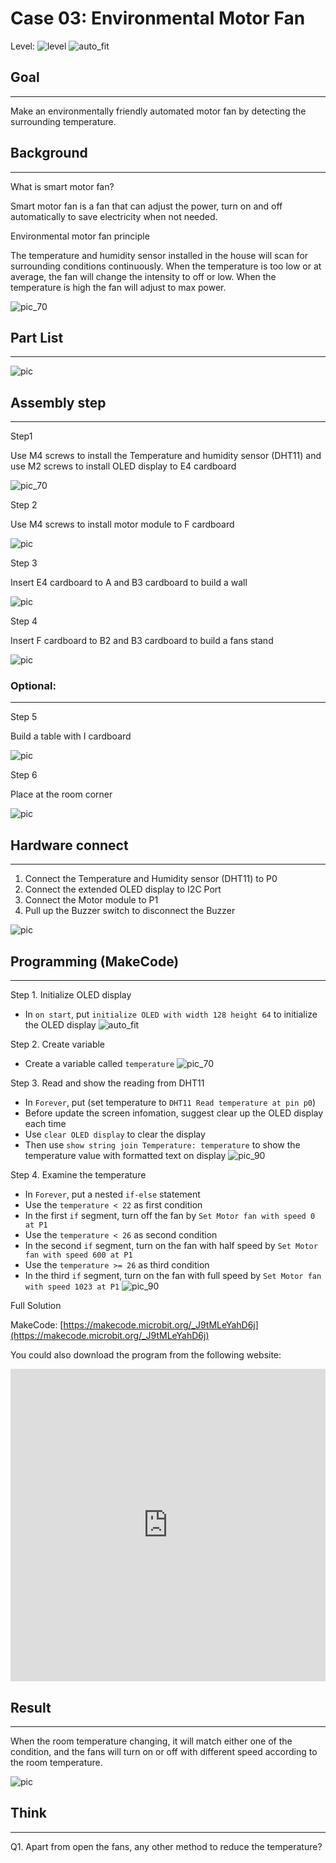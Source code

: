 # Case 03: Environmental Motor Fan

Level: ![level](images/level2.png)
![auto_fit](images/Case3/intro.png)<P>


## Goal
<HR>

Make an environmentally friendly automated motor fan by detecting the surrounding temperature.<BR><P>

## Background
<HR>

<span id="subtitle">What is smart motor fan?</span><P>
Smart motor fan is a fan that can adjust the power, turn on and off automatically to save electricity when not needed.<BR><P>

<span id="subtitle">Environmental motor fan principle</span><P>
The temperature and humidity sensor installed in the house will scan for surrounding conditions continuously. When the temperature is too low or at average, the fan will change the intensity to off or low. When the temperature is high the fan will adjust to max power.<BR><P>
![pic_70](images/Case3/blank.png)<P>

## Part List
<HR>

![pic](images/Case3/Case3_parts.png)<P>

## Assembly step
<HR>

<span id="subtitle">Step1</span><P>
Use M4 screws to install the Temperature and humidity sensor (DHT11) and use M2 screws to install OLED display to E4 cardboard<BR><P>
![pic_70](images/Case3/Case3_ass1.png)<P>
<span id="subtitle">Step 2</span><P>
Use M4 screws to install motor module to F cardboard
<BR><P>
![pic](images/Case3/Case3_ass2.png)<P>
<span id="subtitle">Step 3</span><P>
Insert E4 cardboard to A and B3 cardboard to build a wall
<BR><P>
![pic](images/Case3/Case3_ass3.png)<P>
<span id="subtitle">Step 4</span><P>
Insert F cardboard to B2 and B3 cardboard to build a fans stand
<BR><P>
![pic](images/Case3/Case3_ass4.png)<P>

<H3>Optional:</H3><P><HR>

<span id="subtitle">Step 5</span><P>
Build a table with I cardboard<BR><P>
![pic](images/Case3/Case3_ass5.png)<P>
<span id="subtitle">Step 6</span><P>
Place at the room corner<BR><P>
![pic](images/Case3/Case3_ass6.png)<P>
## Hardware connect
<HR>

1. Connect the Temperature and Humidity sensor (DHT11) to P0
2. Connect the extended OLED display to I2C Port 
3. Connect the Motor module to P1
4. Pull up the Buzzer switch to disconnect the Buzzer

![pic](images/Case3/Case3_hardware.png)<P>

## Programming (MakeCode)
<HR>

<span id="subtitle">Step 1. Initialize OLED display</span><P>
* In `on start`, put `initialize OLED with width 128 height 64` to initialize the OLED display
![auto_fit](images/Case3/Case3_p1.png)<P>

<span id="subtitle">Step 2. Create variable</span><P>
* Create a variable called `temperature`
![pic_70](images/Case3/Case3_p2.png)<P>

<span id="subtitle">Step 3. Read and show the reading from DHT11</span><P>
* In `Forever`, put (set temperature to `DHT11 Read temperature at pin p0`)
* Before update the screen infomation, suggest clear up the OLED display each time
* Use `clear OLED display` to clear the display
* Then use `show string join Temperature: temperature` to show the temperature value with formatted text on display
![pic_90](images/Case3/Case3_p3.png)<P>

<span id="subtitle">Step 4. Examine the temperature</span><P>
* In `Forever`, put a nested `if-else` statement
* Use the `temperature < 22` as first condition
* In the first `if` segment, turn off the fan by `Set Motor fan with speed 0 at P1`
* Use the `temperature < 26` as second condition
* In the second `if` segment, turn on the fan with half speed by `Set Motor fan with speed 600 at P1`
* Use the `temperature >= 26` as third condition
* In the third `if` segment, turn on the fan with full speed by `Set Motor fan with speed 1023 at P1`
![pic_90](images/Case3/Case3_p4.png)<P>

<span id="subtitle">Full Solution<BR><P>
MakeCode: [https://makecode.microbit.org/_J9tMLeYahD6j](https://makecode.microbit.org/_J9tMLeYahD6j)<BR><P>
You could also download the program from the following website:<BR>
<iframe src="https://makecode.microbit.org/#pub:_J9tMLeYahD6j" width="100%" height="500" frameborder="0"></iframe>


## Result
<HR>

When the room temperature changing, it will match either one of the condition, and the fans will turn on or off with different speed according to the room temperature.<BR><P>
![pic](images/Case3/Case3_result.gif)<P>

## Think
<HR>

Q1. Apart from open the fans, any other method to reduce the temperature?<BR><P>
